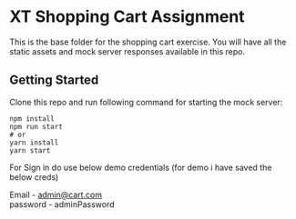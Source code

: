 # XT Shopping Cart Assignment

This is the base folder for the shopping cart exercise. You will have all the static assets and mock server responses available in this repo.

## Getting Started

Clone this repo and run following command for starting the mock server:

```
npm install
npm run start
# or
yarn install
yarn start
```

For Sign in do use below demo credentials (for demo i have saved the below creds)

Email - admin@cart.com  
password - adminPassword